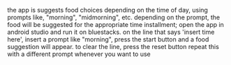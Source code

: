 the app is suggests food choices depending on the time of day, using prompts like, "morning", "midmorning", etc.
depending on the prompt, the food will be suggested for the appropriate time
installment; open the app in android studio and run it on bluestacks. 
on the line that says 'insert time here', insert a prompt like "morning", press the start button and a food suggestion will appear.
to clear the line, press the reset button
repeat this with a different prompt whenever you want to use

